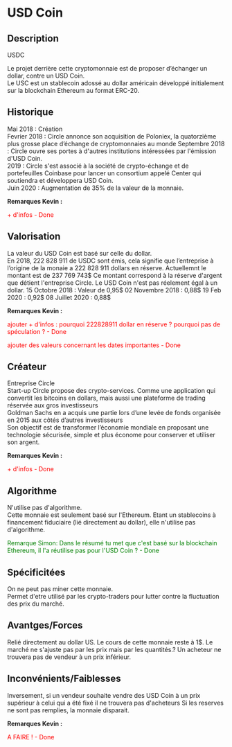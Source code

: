<h1>USD Coin</h1>

<h2>Description</h2>
USDC

<p>
Le projet derrière cette cryptomonnaie est de proposer d’échanger un dollar, contre un USD Coin.<br>
Le USC est un stablecoin adossé au dollar américain développé initialement sur la blockchain Ethereum au format ERC-20.<br>
</p>


<h2>Historique</h2>

<p>
Mai 2018 : Création<br>
Fevrier 2018 : Circle annonce son acquisition de Poloniex, la quatorzième plus grosse place d’échange de cryptomonnaies au monde
Septembre 2018 : Circle ouvre ses portes à d'autres institutions intéressées par l'émission d'USD Coin.<br>
2019 : Circle s'est associé à la société de crypto-échange et de portefeuilles Coinbase pour lancer un consortium appelé Center qui soutiendra et développera USD Coin.<br>
Juin 2020 : Augmentation de 35% de la valeur de la monnaie.

</p>

<strong>Remarques Kevin :</strong>
<p style="color: red">+ d'infos - Done</p>


<h2>Valorisation</h2>

<p>
La valeur du USD Coin est basé sur celle du dollar. <br>
En 2018, 222 828 911 de USDC sont émis, cela signifie que l’entreprise à l’origine de la monaie a 222 828 911 dollars en réserve.
Actuellemnt le montant est de 237 769 743$
Ce montant correspond à la réserve d'argent que détient l'entreprise Circle.
Le USD Coin n'est pas réelement égal à un dollar.
15 Octobre 2018 : Valeur de 0,95$
02 Novembre 2018 : 0,88$
19 Feb 2020 : 0,92$
08 Juillet 2020 : 0,88$
</p>

<strong>Remarques Kevin :</strong>
<p style="color: red">ajouter + d'infos : pourquoi 222828911 dollar en réserve ? pourquoi pas de spéculation ? - Done</p>
<p style="color: red">ajouter des valeurs concernant les dates importantes - Done</p>

<h2>Créateur</h2>

<p>Entreprise Circle <br>
Start-up Circle propose des crypto-services. Comme une application qui convertit les bitcoins en dollars, mais aussi une plateforme de trading réservée aux gros investisseurs<br>
Goldman Sachs en a acquis une partie lors d’une levée de fonds organisée en 2015 aux côtés d’autres investisseurs <br>
Son objectif est de transformer l’économie mondiale en proposant une technologie sécurisée, simple et plus économe pour conserver et utiliser son argent.
</p>

<strong>Remarques Kevin :</strong>
<p style="color: red">+ d'infos - Done</p>

<h2>Algorithme</h2>

<p>
N'utilise pas d'algorithme.<br>
Cette monnaie est seulement basé sur l'Ethereum. Etant un stablecoins à financement fiduciaire (lié directement au dollar), elle n'utilise pas d'algorithme.
</p>

<p style="color: green">Remarque Simon: Dans le résumé tu met que c'est basé sur la blockchain Ethereum, il l'a réutilise pas pour l'USD Coin ? - Done</p>

<h2>Spécificitées</h2>

<p>
On ne peut pas miner cette monnaie.<br>
Permet d'etre utilisé par les crypto-traders pour lutter contre la fluctuation des prix du marché.
</p>

<h2>Avantges/Forces</h2>

<p>
Relié directement au dollar US.
Le cours de cette monnaie reste à 1$.
Le marché ne s'ajuste pas par les prix mais par les quantités.? Un acheteur ne trouvera pas de vendeur à un prix inférieur.
</p>


<h2>Inconvénients/Faiblesses</h2>

<p>
Inversement, si un vendeur souhaite vendre des USD Coin à un prix supérieur à celui qui a été fixé il ne trouvera pas d'acheteurs 
Si les reserves ne sont pas remplies, la monnaie disparait.
</p>

<strong>Remarques Kevin :</strong>
<p style="color: red">A FAIRE ! - Done</p>